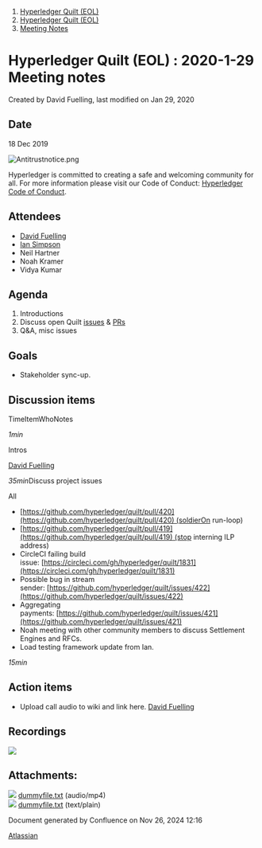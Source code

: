 1. [Hyperledger Quilt (EOL)](index.html)
2. [Hyperledger Quilt (EOL)](22446088.html)
3. [Meeting Notes](Meeting-Notes_22447301.html)

# Hyperledger Quilt (EOL) : 2020-1-29 Meeting notes

Created by David Fuelling, last modified on Jan 29, 2020

## Date

18 Dec 2019

![Antitrustnotice.png](https://wiki.hyperledger.org/download/attachments/22380656/Antitrustnotice.png?version=1&modificationDate=1569909779000&api=v2)

Hyperledger is committed to creating a safe and welcoming community for all. For more information please visit our Code of Conduct: [Hyperledger Code of Conduct](https://lf-hyperledger.atlassian.net/wiki/display/HYP/Hyperledger+Code+of+Conduct).

## Attendees

- [David Fuelling](https://lf-hyperledger.atlassian.net/wiki/people/70121:b1893520-0065-4a5f-9585-ee1a01d3aeec?ref=confluence)
- [Ian Simpson](https://lf-hyperledger.atlassian.net/wiki/people/61214badaee32f006fcc4dfd?ref=confluence)
- Neil Hartner
- Noah Kramer
- Vidya Kumar

## Agenda

1. Introductions
2. Discuss open Quilt [issues](https://github.com/hyperledger/quilt/issues) &amp; [PRs](https://github.com/hyperledger/quilt/pulls)
3. Q&amp;A, misc issues

## Goals

- Stakeholder sync-up.

## Discussion items

TimeItemWhoNotes

*1min*

Intros

[David Fuelling](https://lf-hyperledger.atlassian.net/wiki/people/70121:b1893520-0065-4a5f-9585-ee1a01d3aeec?ref=confluence)

*35min*Discuss project issues

All

- [https://github.com/hyperledger/quilt/pull/420](https://github.com/hyperledger/quilt/pull/420) (soldierOn run-loop)
- [https://github.com/hyperledger/quilt/pull/419](https://github.com/hyperledger/quilt/pull/419) (stop interning ILP address)
- CircleCI failing build issue: [https://circleci.com/gh/hyperledger/quilt/1831](https://circleci.com/gh/hyperledger/quilt/1831)
- Possible bug in stream sender: [https://github.com/hyperledger/quilt/issues/422](https://github.com/hyperledger/quilt/issues/422)
- Aggregating payments: [https://github.com/hyperledger/quilt/issues/421](https://github.com/hyperledger/quilt/issues/421)
- Noah meeting with other community members to discuss Settlement Engines and RFCs.
- Load testing framework update from Ian.

*15min*

## Action items

- Upload call audio to wiki and link here. [David Fuelling](https://lf-hyperledger.atlassian.net/wiki/people/70121:b1893520-0065-4a5f-9585-ee1a01d3aeec?ref=confluence)

## Recordings

[![](attachments/thumbnails/22446805/22447385)](attachments/22446805/22447385.txt)

## Attachments:

![](images/icons/bullet_blue.gif) [dummyfile.txt](attachments/22446805/22447429.txt) (audio/mp4)  
![](images/icons/bullet_blue.gif) [dummyfile.txt](attachments/22446805/22447385.txt) (text/plain)

Document generated by Confluence on Nov 26, 2024 12:16

[Atlassian](http://www.atlassian.com/)
